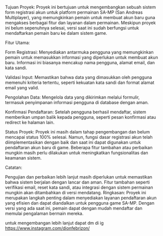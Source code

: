 Tujuan Proyek:
Proyek ini bertujuan untuk mengembangkan sebuah sistem form registrasi akun untuk platform permainan SA-MP (San Andreas Multiplayer), yang memungkinkan pemain untuk membuat akun baru guna mengakses berbagai fitur dan layanan dalam permainan. Meskipun proyek ini belum sepenuhnya selesai, versi saat ini sudah berfungsi untuk mendaftarkan pemain baru ke dalam sistem game.

Fitur Utama:

Form Registrasi: Menyediakan antarmuka pengguna yang memungkinkan pemain untuk memasukkan informasi yang diperlukan untuk membuat akun baru. Informasi ini biasanya mencakup nama pengguna, alamat email, dan kata sandi.

Validasi Input: Memastikan bahwa data yang dimasukkan oleh pengguna memenuhi kriteria tertentu, seperti kekuatan kata sandi dan format alamat email yang valid.

Pengolahan Data: Mengelola data yang dikirimkan melalui formulir, termasuk penyimpanan informasi pengguna di database dengan aman.

Konfirmasi Pendaftaran: Setelah pengguna berhasil mendaftar, sistem memberikan umpan balik kepada pengguna, seperti pesan konfirmasi atau redirect ke halaman lain.

Status Proyek:
Proyek ini masih dalam tahap pengembangan dan belum mencapai status 100% selesai. Namun, fungsi dasar registrasi akun telah diimplementasikan dengan baik dan saat ini dapat digunakan untuk pendaftaran akun baru di game. Beberapa fitur tambahan atau perbaikan mungkin masih perlu dilakukan untuk meningkatkan fungsionalitas dan keamanan sistem.

Catatan:

Pengujian dan perbaikan lebih lanjut masih diperlukan untuk memastikan bahwa sistem berjalan dengan lancar dan aman.
Fitur tambahan seperti verifikasi email, reset kata sandi, atau integrasi dengan sistem permainan mungkin akan ditambahkan di versi mendatang.
Ringkasan:
Proyek ini merupakan langkah penting dalam menyediakan layanan pendaftaran akun yang efisien dan dapat diandalkan untuk pengguna game SA-MP. Dengan versi yang ada saat ini, pemain dapat dengan mudah mendaftar dan memulai pengalaman bermain mereka.

untuk mengembangan lebih lanjut dapat dm di ig https://www.instagram.com/dionfebrizon/
